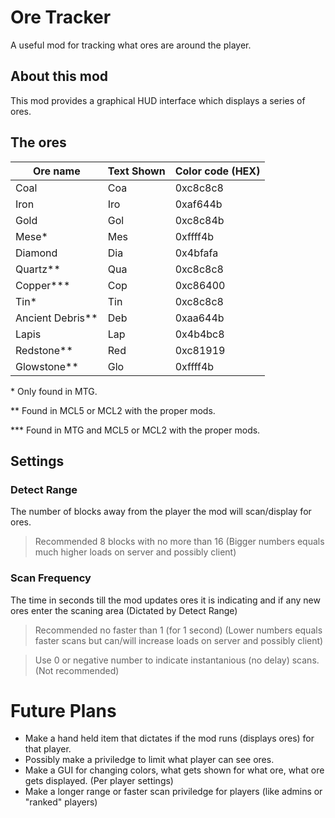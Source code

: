 # Ore Tracker

A useful mod for tracking what ores are around the player.

## About this mod

This mod provides a graphical HUD interface which displays a series of ores.

## The ores

| Ore name | Text Shown | Color code (HEX) |
|----------|------------|------------------|
| Coal     | Coa        | 0xc8c8c8         |
| Iron     | Iro        | 0xaf644b         |
| Gold     | Gol        | 0xc8c84b         |
| Mese\*   | Mes        | 0xffff4b         |
| Diamond  | Dia        | 0x4bfafa         |
| Quartz\*\*| Qua       | 0xc8c8c8         |
| Copper\*\*\*| Cop     | 0xc86400         |
| Tin\*    | Tin        | 0xc8c8c8         |
| Ancient Debris\*\*| Deb | 0xaa644b       |
| Lapis | Lap | 0x4b4bc8 |
| Redstone\*\* | Red | 0xc81919 |
| Glowstone\*\* | Glo | 0xffff4b |

\* Only found in MTG.

\*\* Found in MCL5 or MCL2 with the proper mods.

\*\*\* Found in MTG and MCL5 or MCL2 with the proper mods.

## Settings

### Detect Range

The number of blocks away from the player the mod will scan/display for ores.

> Recommended 8 blocks with no more than 16 (Bigger numbers equals much higher loads on server and possibly client)

### Scan Frequency

The time in seconds till the mod updates ores it is indicating and if any new ores enter the scaning area (Dictated by Detect Range)

> Recommended no faster than 1 (for 1 second) (Lower numbers equals faster scans but can/will increase loads on server and possibly client)

> Use 0 or negative number to indicate instantanious (no delay) scans. (Not recommended)

# Future Plans

* Make a hand held item that dictates if the mod runs (displays ores) for that player.
* Possibly make a priviledge to limit what player can see ores.
* Make a GUI for changing colors, what gets shown for what ore, what ore gets displayed. (Per player settings)
* Make a longer range or faster scan priviledge for players (like admins or "ranked" players)

